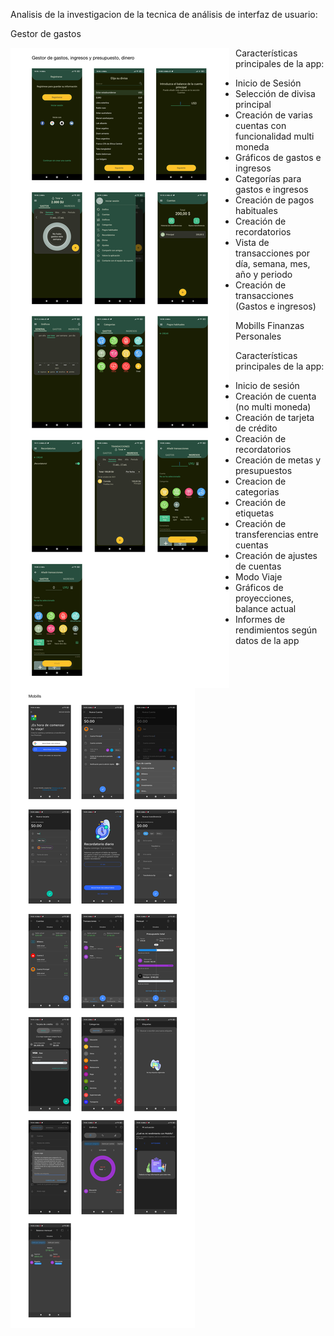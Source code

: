 Analisis de la investigacion de la tecnica de análisis de interfaz de usuario:

Gestor de gastos

<img src="./gestor.jpg"
     alt="capturas gestor de gastos"
     style="float: left; margin-right: 10px;" />


Características principales de la app:
- Inicio de Sesión
- Selección de divisa principal
- Creación de varias cuentas con funcionalidad multi moneda
- Gráficos de gastos e ingresos
- Categorías para gastos e ingresos
- Creación de pagos habituales
- Creación de recordatorios
- Vista de transacciones por día, semana, mes, año y periodo
- Creación de transacciones (Gastos e ingresos)

Mobills Finanzas Personales

<img src="./mobills.jpg"
     alt="capturas mobills"
     style="float: left; margin-right: 10px;" />


Características principales de la app:
- Inicio de sesión
- Creación de cuenta (no multi moneda)
- Creación de tarjeta de crédito
- Creación de recordatorios
- Creación de metas y presupuestos
- Creacion de categorias
- Creación de etiquetas
- Creación de transferencias entre cuentas
- Creación de ajustes de cuentas
- Modo Viaje
- Gráficos de proyecciones, balance actual
- Informes de rendimientos según datos de la app

